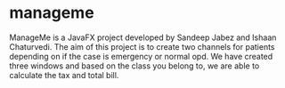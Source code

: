 # manageme
ManageMe is a JavaFX project developed by Sandeep Jabez and Ishaan Chaturvedi. 
The aim of this project is to create two channels for patients depending on if the case is emergency or normal opd. We have created three windows and based on the class you belong to, we are able to calculate the tax and total bill.
